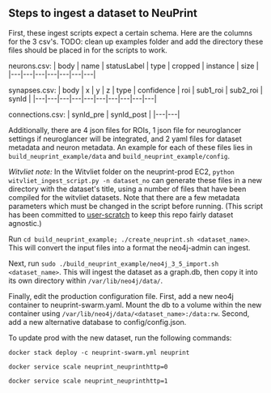 ## Steps to ingest a dataset to NeuPrint

First, these ingest scripts expect a certain schema. Here are the columns for the 3 csv's. TODO: clean up examples folder and add the directory these files should be placed in for the scripts to work.

neurons.csv:
| body | name | statusLabel | type | cropped | instance | size |
|---|---|---|---|---|---|---|

synapses.csv:
| body | x | y | z | type | confidence | roi | sub1_roi | sub2_roi | synId |
|---|---|---|---|---|---|---|---|---|---|

connections.csv:
| synId_pre | synId_post |
|---|---|

Additionally, there are 4 json files for ROIs, 1 json file for neuroglancer settings if neuroglancer will be integrated, and 2 yaml files for dataset metadata and neuron metadata. An example for each of these files lies in `build_neuprint_example/data` and `build_neuprint_example/config`.

_Witvliet note:_
In the Witvliet folder on the neuprint-prod EC2, `python witvliet_ingest_script.py -n dataset_no` can generate these files in a new directory with the dataset's title, using a number of files that have been compiled for the witvliet datasets. Note that there are a few metadata parameters which must be changed in the script before running.
(This script has been committed to [user-scratch](https://github.com/aplmicrons/user-scratch/blob/master/neuprint/witvliet/witvliet_ingest_script.py) to keep this repo fairly dataset agnostic.)

Run `cd build_neuprint_example; ./create_neuprint.sh <dataset_name>`. This will convert the input files into a format the neo4j-admin can ingest.

Next, run `sudo ./build_neuprint_example/neo4j_3_5_import.sh <dataset_name>`. This will ingest the dataset as a graph.db, then copy it into its own directory within `/var/lib/neo4j/data/`.

Finally, edit the production configuration file. First, add a new neo4j container to neuprint-swarm.yaml. Mount the db to a volume within the new container using `/var/lib/neo4j/data/<dataset_name>:/data:rw`. Second, add a new alternative database to config/config.json.

To update prod with the new dataset, run the following commands:

`docker stack deploy -c neuprint-swarm.yml neuprint`

`docker service scale neuprint_neuprinthttp=0`

`docker service scale neuprint_neuprinthttp=1`
